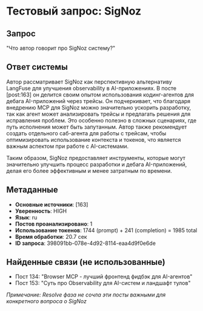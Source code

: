 # Тестовый запрос: SigNoz

## Запрос
"Что автор говорит про SigNoz систему?"

## Ответ системы

Автор рассматривает SigNoz как перспективную альтернативу LangFuse для улучшения observability в AI-приложениях. В посте [post:163] он делится своим опытом использования кодинг-агентов для дебага AI-приложений через трейсы. Он подчеркивает, что благодаря внедрению MCP для SigNoz можно значительно ускорить разработку, так как агент может анализировать трейсы и предлагать решения для исправления проблем. Это особенно полезно в сложных сценариях, где путь исполнения может быть запутанным. Автор также рекомендует создать отдельного саб-агента для работы с трейсам, чтобы оптимизировать использование контекста и токенов, что является важным аспектом при работе с AI-системами.

Таким образом, SigNoz предоставляет инструменты, которые могут значительно улучшить процесс разработки и дебага AI-приложений, делая его более эффективным и менее затратным по времени.

## Метаданные
- **Основные источники**: [163]
- **Уверенность**: HIGH
- **Язык**: ru
- **Постов проанализировано**: 1
- **Использование токенов**: 1744 (prompt) + 241 (completion) = 1985 total
- **Время обработки**: 20.7 сек
- **ID запроса**: 398091bb-078e-4d92-8114-eaa4d9f0e6de

## Найденные связи (не использованные)
- Пост 134: "Browser MCP - лучший фронтенд фидбэк для AI-агентов"
- Пост 153: "Суть про Observability для AI-систем и ландшафт тулов"

*Примечание: Resolve фаза не сочла эти посты важными для конкретного вопроса о SigNoz*
